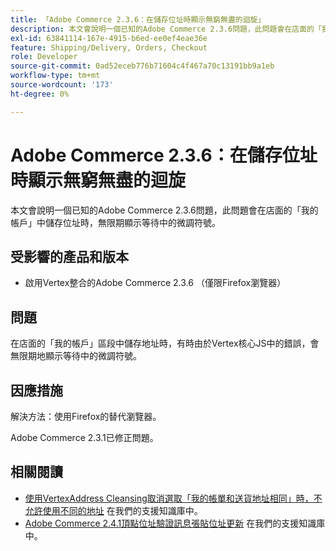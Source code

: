 ```yaml
---
title: 「Adobe Commerce 2.3.6：在儲存位址時顯示無窮無盡的迴旋」
description: 本文會說明一個已知的Adobe Commerce 2.3.6問題，此問題會在店面的「我的帳戶」中儲存位址時，無限期顯示等待中的微調符號。
exl-id: 63841114-167e-4915-b6ed-ee0ef4eae36e
feature: Shipping/Delivery, Orders, Checkout
role: Developer
source-git-commit: 0ad52eceb776b71604c4f467a70c13191bb9a1eb
workflow-type: tm+mt
source-wordcount: '173'
ht-degree: 0%

---
```


# Adobe Commerce 2.3.6：在儲存位址時顯示無窮無盡的迴旋

本文會說明一個已知的Adobe Commerce 2.3.6問題，此問題會在店面的「我的帳戶」中儲存位址時，無限期顯示等待中的微調符號。

## 受影響的產品和版本

* 啟用Vertex整合的Adobe Commerce 2.3.6 （僅限Firefox瀏覽器）

## 問題

在店面的「我的帳戶」區段中儲存地址時，有時由於Vertex核心JS中的錯誤，會無限期地顯示等待中的微調符號。

## 因應措施

解決方法：使用Firefox的替代瀏覽器。

Adobe Commerce 2.3.1已修正問題。

## 相關閱讀

* [使用VertexAddress Cleansing取消選取「我的帳單和送貨地址相同」時，不允許使用不同的地址](/help/troubleshooting/miscellaneous/vertex-address-cleansing-different-addresses-not-allowed.md) 在我們的支援知識庫中。
* [Adobe Commerce 2.4.1頂點位址驗證訊息張貼位址更新](/help/troubleshooting/miscellaneous/magento-2-4-1-vertex-address-validation-message-post-address-update.md) 在我們的支援知識庫中。
